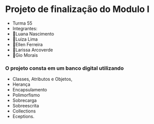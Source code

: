 # Projeto de finalização do Modulo I
- Turma 55
- Integrantes:
- 🌼Luana Nascimento
- 🌼Luiza Lima
- 🌼Ellen Ferreira
- 🌼Larissa Arcoverde
- 🌼Gio Morais

### O projeto consta em um banco digital utilizando 
- Classes, Atributos e Objetos,
- Herança 
- Encapsulamento
- Polimorfismo
- Sobrecarga 
- Sobreescrita
- Collections
- Eceptions.
